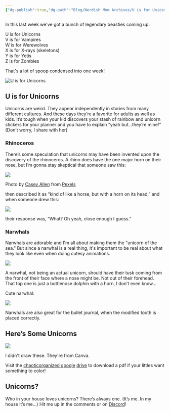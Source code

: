 ```yaml
---
{"dg-publish":true,"dg-path":"Blog/Nerdish Mom Archives/U is for Unicorns.md","permalink":"/blog/nerdish-mom-archives/u-is-for-unicorns/","title":"U is for Unicorns","created":"","updated":""}
---
```



In this last week we've got a bunch of legendary beasties coming up:

U is for Unicorns  
V is for Vampires  
W is for Werewolves  
X is for X-rays (skeletons)   
Y is for Yetis  
Z is for Zombies

That's a lot of spoop condensed into one week! 

![U is for Unicorns](https://lh3.googleusercontent.com/yV3wdpqRpj99zDflxkIG589oxhWA4mIPTjiKBIp7k-J-dc2sfqIko5IvAFMBg5WK-NAnxri-Dz65U3baD-kZmOs0ZFyDTL5Y4HGM6QbubwWNAOcQF5NUddXJ1X4_ItKBBFfZW0zH)

## **U is for Unicorns**

Unicorns are weird. They appear independently in stories from many different cultures. And these days they’re a favorite for adults as well as kids. It’s tough when your kid discovers your stash of rainbow and unicorn stickers for your planner and you have to explain “yeah but...they’re mine!” (Don’t worry, I share with her)

### **Rhinoceros**

There’s some speculation that unicorns may have been invented upon the discovery of the rhinoceros. A rhino does have the one major horn on their nose, but I’m gonna stay skeptical that someone saw this:

![](https://lh4.googleusercontent.com/VlKoe3XCpX8kvi6EorRYz2HqWqdeTsRDyflitJV_hDTMCN6Db7SJHbk5JoIsMJvWu8eIsoLhckCohAACmND0bmlKtXLlJM_kgjbz9dfjdWSK3YJi7pIYQTXsvnf5qyFifoWrkFoy)

  
Photo by [Casey Allen](https://www.pexels.com/@caseygeneallen?utm_content=attributionCopyText&utm_medium=referral&utm_source=pexels) from [Pexels](https://www.pexels.com/photo/africa-wildlife-wilderness-rhino-16040/?utm_content=attributionCopyText&utm_medium=referral&utm_source=pexels)

then described it as “kind of like a horse, but with a horn on its head,” and when someone drew this:

![](https://lh4.googleusercontent.com/s7odzsGGY5VSDHe3PL_ecoo2mZ4k6kI2K7_gGFPgvEu-mS2eUTCx9F1GODseE-zZQ-I4otAOYkQUGkkNRH1vBdZOy3uTRW5cjZoyNXJ52aSkP_7GfhUVEdaIxrlGuFnZKEBfFGTl)

their response was, “What? Oh yeah, close enough I guess.”

### **Narwhals**

Narwhals are adorable and I'm all about making them the "unicorn of the sea." But since a narwhal is a real thing, it's important to be real about what they look like even when doing cutesy animations. 

![](https://lh3.googleusercontent.com/UPTfiqO3K2uEZ2yYfSuDgNIIApuWxgekcrg_91tZX1dfomAOL8j72cScuuU6CBNQuvH3EfSDUj4amq0z2axs4jW3FMJSwO9Yg_pk7DPf4s-w7fMhJiAMLploUVu5NRNGvyaHi7-g)

A narwhal, not being an actual unicorn, should have their tusk coming from the front of their face where a nose might be. Not out of their forehead. That top one is just a bottlenose dolphin with a horn, I don’t even know…

Cute narwhal:

![](https://lh6.googleusercontent.com/O1yckink-0bGN8rDjkGWDRPbr_NCYfVXGxqUVPj7snJPJJGK15A7ZyaNEDDNRDRQPU-OJZULUOl1EOg2NoEjc_sbkai8on2l1dHSjGRH2UZIvjrwUfcBYo9q5dWOWN9j2jwODefz)

Narwhals are also great for the bullet journal, when the modified tooth is placed correctly.

## **Here’s Some Unicorns**

![](https://lh3.googleusercontent.com/ci-SQFrvqAlTT2kd7c8eP9cQMB5lCTE-NvXcSZ45bPFI-XTJ59pQ1Qhj0OB0VD4mowbBgicQdvrH77KoSyOxD7V30HLGxsTo7_ONGVdZlHZUVEqYmHwIRGHdypNDmNqsR1Z3losE)

I didn't draw these. They're from Canva.

Visit the [chaoticorganized google](https://drive.google.com/drive/folders/1i5iicLyqkK8l6NuCTLNER3yEPHheVcjD?usp=sharing) [drive](https://drive.google.com/open?id=1IeXjASuw4XsMoFqg1Mbo-B_11j_sHil-) to download a pdf if your littles want something to color!

## **Unicorns?**

Who in your house loves unicorns? There’s always one. (It’s me. In my house it’s me…) Hit me up in the comments or on [Discord](https://discord.gg/JkPbnhb)!
